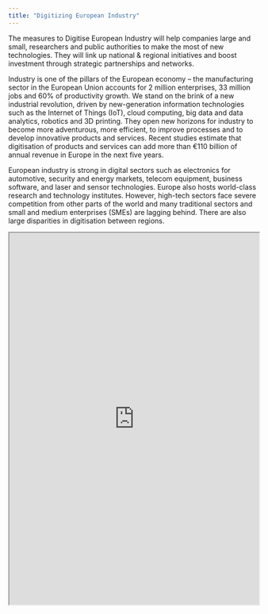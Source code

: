 ```yaml
---
title: "Digitizing European Industry"
---
```


The measures to Digitise European Industry will help companies large and small, researchers and public authorities to make the most of new technologies. They will link up national & regional initiatives and boost investment through strategic partnerships and networks.

Industry is one of the pillars of the European economy – the manufacturing sector in the European Union accounts for 2 million enterprises, 33 million jobs and 60% of productivity growth. We stand on the brink of a new industrial revolution, driven by new-generation information technologies such as the Internet of Things (IoT), cloud computing, big data and data analytics, robotics and 3D printing. They open new horizons for industry to become more adventurous, more efficient, to improve processes and to develop innovative products and services. Recent studies estimate that digitisation of products and services can add more than €110 billion of annual revenue in Europe in the next five years.

European industry is strong in digital sectors such as electronics for automotive, security and energy markets, telecom equipment, business software, and laser and sensor technologies. Europe also hosts world-class research and technology institutes. However, high-tech sectors face severe competition from other parts of the world and many traditional sectors and small and medium enterprises (SMEs) are lagging behind. There are also large disparities in digitisation between regions.

<iframe height="750" width="100%" src="https://ewelton.github.io/ktest/wiki.html#Digitizing%20European%20Industry"></iframe>
